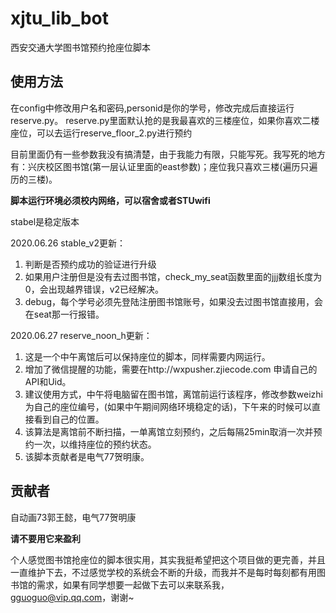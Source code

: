 # xjtu_lib_bot
西安交通大学图书馆预约抢座位脚本

## 使用方法
在config中修改用户名和密码,personid是你的学号，修改完成后直接运行reserve.py。
reserve.py里面默认抢的是我最喜欢的三楼座位，如果你喜欢二楼座位，可以去运行reserve_floor_2.py进行预约

目前里面仍有一些参数我没有搞清楚，由于我能力有限，只能写死。我写死的地方有：兴庆校区图书馆(第一层认证里面的east参数)；座位我只喜欢三楼(遍历只遍历的三楼)。


**脚本运行环境必须校内网络，可以宿舍或者STUwifi**

stabel是稳定版本

2020.06.26 stable_v2更新：
1. 判断是否预约成功的验证进行升级
3. 如果用户注册但是没有去过图书馆，check_my_seat函数里面的jjj数组长度为0，会出现越界错误，v2已经解决。
2. debug，每个学号必须先登陆注册图书馆账号，如果没去过图书馆直接用，会在seat那一行报错。

2020.06.27 reserve_noon_h更新：
1. 这是一个中午离馆后可以保持座位的脚本，同样需要内网运行。
2. 增加了微信提醒的功能，需要在http://wxpusher.zjiecode.com 申请自己的API和Uid。
3. 建议使用方式，中午将电脑留在图书馆，离馆前运行该程序，修改参数weizhi为自己的座位编号，(如果中午期间网络环境稳定的话)，下午来的时候可以直接看到自己的位置。
4. 该算法是离馆前不断扫描，一单离馆立刻预约，之后每隔25min取消一次并预约一次，以维持座位的预约状态。
5. 该脚本贡献者是电气77贺明康。

## 贡献者

自动画73郭王懿，电气77贺明康

**请不要用它来盈利**

个人感觉图书馆抢座位的脚本很实用，其实我挺希望把这个项目做的更完善，并且一直维护下去，不过感觉学校的系统会不断的升级，而我并不是每时每刻都有用图书馆的需求，如果有同学想要一起做下去可以来联系我，gguoguo@vip.qq.com，谢谢~
